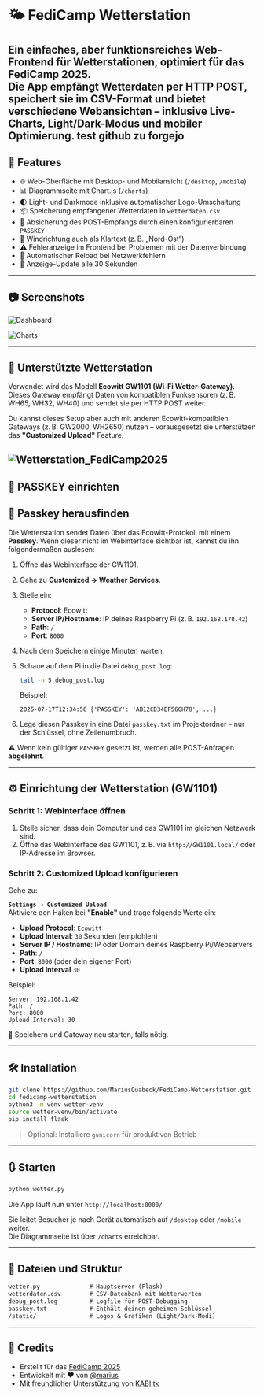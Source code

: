 # 🌤️ FediCamp Wetterstation

Ein einfaches, aber funktionsreiches Web-Frontend für Wetterstationen, optimiert für das FediCamp 2025.  
Die App empfängt Wetterdaten per HTTP POST, speichert sie im CSV-Format und bietet verschiedene Webansichten – inklusive Live-Charts, Light/Dark-Modus und mobiler Optimierung.
test github zu forgejo
---

## 🚀 Features

- 🌐 Web-Oberfläche mit Desktop- und Mobilansicht (`/desktop`, `/mobile`)
- 📊 Diagrammseite mit Chart.js (`/charts`)
- 🌓 Light- und Darkmode inklusive automatischer Logo-Umschaltung
- 📦 Speicherung empfangener Wetterdaten in `wetterdaten.csv`
- 🔐 Absicherung des POST-Empfangs durch einen konfigurierbaren `PASSKEY`
- 🧭 Windrichtung auch als Klartext (z. B. „Nord-Ost“)
- ⚠️ Fehleranzeige im Frontend bei Problemen mit der Datenverbindung
- 🔄 Automatischer Reload bei Netzwerkfehlern
- 🔁 Anzeige-Update alle 30 Sekunden

---

## 📷 Screenshots

![Dashboard](https://github.com/user-attachments/assets/b9ab69e6-abc6-4913-997b-e038db9d2c23)

![Charts](https://github.com/user-attachments/assets/1df84b47-cbd9-4c9e-9eb4-fc6d5a25d166)


---

## 📡 Unterstützte Wetterstation

Verwendet wird das Modell **Ecowitt GW1101 (Wi-Fi Wetter-Gateway)**.  
Dieses Gateway empfängt Daten von kompatiblen Funksensoren (z. B. WH65, WH32, WH40) und sendet sie per HTTP POST weiter.

Du kannst dieses Setup aber auch mit anderen Ecowitt-kompatiblen Gateways (z. B. GW2000, WH2650) nutzen – vorausgesetzt sie unterstützen das **"Customized Upload"** Feature.

![Wetterstation_FediCamp2025](https://github.com/user-attachments/assets/311f6f32-da6c-4ec0-8e40-873d281e93e5)
---

## 🔐 PASSKEY einrichten

## 🔑 Passkey herausfinden

Die Wetterstation sendet Daten über das Ecowitt-Protokoll mit einem **Passkey**. Wenn dieser nicht im Webinterface sichtbar ist, kannst du ihn folgendermaßen auslesen:

1. Öffne das Webinterface der GW1101.
2. Gehe zu **Customized → Weather Services**.
3. Stelle ein:
   - **Protocol**: Ecowitt  
   - **Server IP/Hostname**: IP deines Raspberry Pi (z. B. `192.168.178.42`)  
   - **Path**: `/`  
   - **Port**: `8000`
4. Nach dem Speichern einige Minuten warten.
5. Schaue auf dem Pi in die Datei `debug_post.log`:

   ```bash
   tail -n 5 debug_post.log
   ```

   Beispiel:
   ```
   2025-07-17T12:34:56 {'PASSKEY': 'AB12CD34EF56GH78', ...}
   ```

6. Lege diesen Passkey in eine Datei `passkey.txt` im Projektordner – nur der Schlüssel, ohne Zeilenumbruch.


⚠️ Wenn kein gültiger `PASSKEY` gesetzt ist, werden alle POST-Anfragen **abgelehnt**.

---

## ⚙️ Einrichtung der Wetterstation (GW1101)

### Schritt 1: Webinterface öffnen

1. Stelle sicher, dass dein Computer und das GW1101 im gleichen Netzwerk sind.
2. Öffne das Webinterface des GW1101, z. B. via `http://GW1101.local/` oder IP-Adresse im Browser.

### Schritt 2: Customized Upload konfigurieren

Gehe zu:

**`Settings → Customized Upload`**  
Aktiviere den Haken bei **"Enable"** und trage folgende Werte ein:

- **Upload Protocol**: `Ecowitt`
- **Upload Interval**: `30` Sekunden (empfohlen)
- **Server IP / Hostname**: IP oder Domain deines Raspberry Pi/Webservers
- **Path**: `/`
- **Port**: `8000` (oder dein eigener Port)
- **Upload Interval** `30`

Beispiel:
```
Server: 192.168.1.42
Path: /
Port: 8000
Upload Interval: 30
```

💾 Speichern und Gateway neu starten, falls nötig.

---

## 🛠️ Installation

```bash
git clone https://github.com/MariusQuabeck/FediCamp-Wetterstation.git
cd fedicamp-wetterstation
python3 -m venv wetter-venv
source wetter-venv/bin/activate
pip install flask
```

> Optional: Installiere `gunicorn` für produktiven Betrieb

---

## 🔃 Starten

```bash
python wetter.py
```

Die App läuft nun unter `http://localhost:8000/`

Sie leitet Besucher je nach Gerät automatisch auf `/desktop` oder `/mobile` weiter.  
Die Diagrammseite ist über `/charts` erreichbar.

---

## 📁 Dateien und Struktur

```txt
wetter.py              # Hauptserver (Flask)
wetterdaten.csv        # CSV-Datenbank mit Wetterwerten
debug_post.log         # Logfile für POST-Debugging
passkey.txt            # Enthält deinen geheimen Schlüssel
/static/               # Logos & Grafiken (Light/Dark-Modi)
```

---

## 🤝 Credits

- Erstellt für das [FediCamp 2025](https://fedi.camp)
- Entwickelt mit ❤️ von [@marius](https://social.nerdzoom.media/@marius)
- Mit freundlicher Unterstützung von [KABI.tk](https://kabi.tk)
